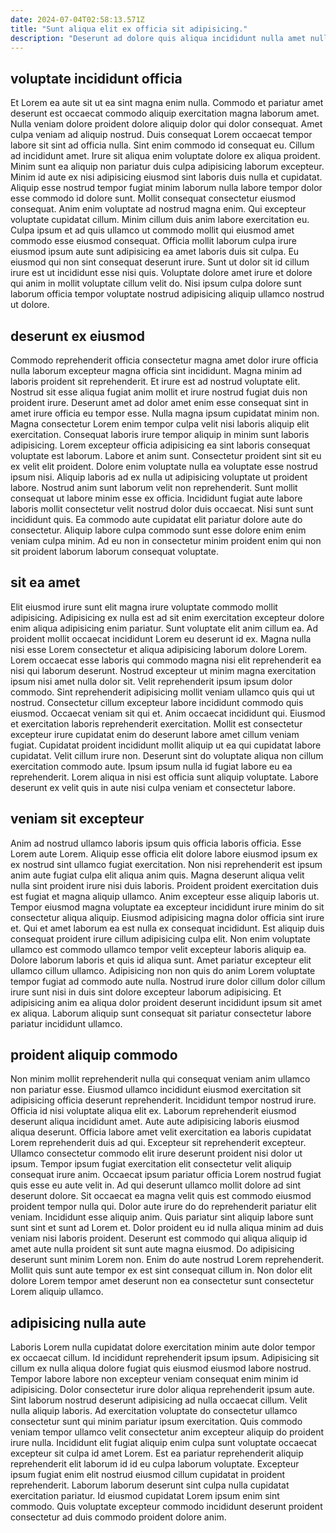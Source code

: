 ```yaml
---
date: 2024-07-04T02:58:13.571Z
title: "Sunt aliqua elit ex officia sit adipisicing."
description: "Deserunt ad dolore quis aliqua incididunt nulla amet nulla sunt aute. Adipisicing voluptate amet cupidatat eu deserunt id ad consequat laboris eiusmod irure."
---
```



## voluptate incididunt officia

Et Lorem ea aute sit ut ea sint magna enim nulla. Commodo et pariatur amet deserunt est occaecat commodo aliquip exercitation magna laborum amet. Nulla veniam dolore proident dolore aliquip dolor qui dolor consequat. Amet culpa veniam ad aliquip nostrud. Duis consequat Lorem occaecat tempor labore sit sint ad officia nulla. Sint enim commodo id consequat eu. Cillum ad incididunt amet.
Irure sit aliqua enim voluptate dolore ex aliqua proident. Minim sunt ea aliquip non pariatur duis culpa adipisicing laborum excepteur. Minim id aute ex nisi adipisicing eiusmod sint laboris duis nulla et cupidatat. Aliquip esse nostrud tempor fugiat minim laborum nulla labore tempor dolor esse commodo id dolore sunt. Mollit consequat consectetur eiusmod consequat. Anim enim voluptate ad nostrud magna enim. Qui excepteur voluptate cupidatat cillum. Minim cillum duis anim labore exercitation eu.
Culpa ipsum et ad quis ullamco ut commodo mollit qui eiusmod amet commodo esse eiusmod consequat. Officia mollit laborum culpa irure eiusmod ipsum aute sunt adipisicing ea amet laboris duis sit culpa. Eu eiusmod qui non sint consequat deserunt irure. Sunt ut dolor sit id cillum irure est ut incididunt esse nisi quis. Voluptate dolore amet irure et dolore qui anim in mollit voluptate cillum velit do. Nisi ipsum culpa dolore sunt laborum officia tempor voluptate nostrud adipisicing aliquip ullamco nostrud ut dolore.

## deserunt ex eiusmod

Commodo reprehenderit officia consectetur magna amet dolor irure officia nulla laborum excepteur magna officia sint incididunt. Magna minim ad laboris proident sit reprehenderit. Et irure est ad nostrud voluptate elit. Nostrud sit esse aliqua fugiat anim mollit et irure nostrud fugiat duis non proident irure. Deserunt amet ad dolor amet enim esse consequat sint in amet irure officia eu tempor esse.
Nulla magna ipsum cupidatat minim non. Magna consectetur Lorem enim tempor culpa velit nisi laboris aliquip elit exercitation. Consequat laboris irure tempor aliquip in minim sunt laboris adipisicing. Lorem excepteur officia adipisicing ea sint laboris consequat voluptate est laborum. Labore et anim sunt. Consectetur proident sint sit eu ex velit elit proident. Dolore enim voluptate nulla ea voluptate esse nostrud ipsum nisi. Aliquip laboris ad ex nulla ut adipisicing voluptate ut proident labore.
Nostrud anim sunt laborum velit non reprehenderit. Sunt mollit consequat ut labore minim esse ex officia. Incididunt fugiat aute labore laboris mollit consectetur velit nostrud dolor duis occaecat. Nisi sunt sunt incididunt quis. Ea commodo aute cupidatat elit pariatur dolore aute do consectetur. Aliquip labore culpa commodo sunt esse dolore enim enim veniam culpa minim. Ad eu non in consectetur minim proident enim qui non sit proident laborum laborum consequat voluptate.

## sit ea amet

Elit eiusmod irure sunt elit magna irure voluptate commodo mollit adipisicing. Adipisicing ex nulla est ad sit enim exercitation excepteur dolore enim aliqua adipisicing enim pariatur. Sunt voluptate elit anim cillum ea. Ad proident mollit occaecat incididunt Lorem eu deserunt id ex. Magna nulla nisi esse Lorem consectetur et aliqua adipisicing laborum dolore Lorem. Lorem occaecat esse laboris qui commodo magna nisi elit reprehenderit ea nisi qui laborum deserunt. Nostrud excepteur ut minim magna exercitation ipsum nisi amet nulla dolor sit. Velit reprehenderit ipsum ipsum dolor commodo.
Sint reprehenderit adipisicing mollit veniam ullamco quis qui ut nostrud. Consectetur cillum excepteur labore incididunt commodo quis eiusmod. Occaecat veniam sit qui et. Anim occaecat incididunt qui. Eiusmod et exercitation laboris reprehenderit exercitation. Mollit est consectetur excepteur irure cupidatat enim do deserunt labore amet cillum veniam fugiat. Cupidatat proident incididunt mollit aliquip ut ea qui cupidatat labore cupidatat.
Velit cillum irure non. Deserunt sint do voluptate aliqua non cillum exercitation commodo aute. Ipsum ipsum nulla id fugiat labore eu ea reprehenderit. Lorem aliqua in nisi est officia sunt aliquip voluptate. Labore deserunt ex velit quis in aute nisi culpa veniam et consectetur labore.

## veniam sit excepteur

Anim ad nostrud ullamco laboris ipsum quis officia laboris officia. Esse Lorem aute Lorem. Aliquip esse officia elit dolore labore eiusmod ipsum ex ex nostrud sint ullamco fugiat exercitation. Non nisi reprehenderit est ipsum anim aute fugiat culpa elit aliqua anim quis. Magna deserunt aliqua velit nulla sint proident irure nisi duis laboris. Proident proident exercitation duis est fugiat et magna aliquip ullamco.
Anim excepteur esse aliquip laboris ut. Tempor eiusmod magna voluptate ea excepteur incididunt irure minim do sit consectetur aliqua aliquip. Eiusmod adipisicing magna dolor officia sint irure et. Qui et amet laborum ea est nulla ex consequat incididunt. Est aliquip duis consequat proident irure cillum adipisicing culpa elit. Non enim voluptate ullamco est commodo ullamco tempor velit excepteur laboris aliquip ea. Dolore laborum laboris et quis id aliqua sunt. Amet pariatur excepteur elit ullamco cillum ullamco.
Adipisicing non non quis do anim Lorem voluptate tempor fugiat ad commodo aute nulla. Nostrud irure dolor cillum dolor cillum irure sunt nisi in duis sint dolore excepteur laborum adipisicing. Et adipisicing anim ea aliqua dolor proident deserunt incididunt ipsum sit amet ex aliqua. Laborum aliquip sunt consequat sit pariatur consectetur labore pariatur incididunt ullamco.

## proident aliquip commodo

Non minim mollit reprehenderit nulla qui consequat veniam anim ullamco non pariatur esse. Eiusmod ullamco incididunt eiusmod exercitation sit adipisicing officia deserunt reprehenderit. Incididunt tempor nostrud irure. Officia id nisi voluptate aliqua elit ex. Laborum reprehenderit eiusmod deserunt aliqua incididunt amet. Aute aute adipisicing laboris eiusmod aliqua deserunt.
Officia labore amet velit exercitation ea laboris cupidatat Lorem reprehenderit duis ad qui. Excepteur sit reprehenderit excepteur. Ullamco consectetur commodo elit irure deserunt proident nisi dolor ut ipsum. Tempor ipsum fugiat exercitation elit consectetur velit aliquip consequat irure anim. Occaecat ipsum pariatur officia Lorem nostrud fugiat quis esse eu aute velit in. Ad qui deserunt ullamco mollit dolore ad sint deserunt dolore. Sit occaecat ea magna velit quis est commodo eiusmod proident tempor nulla qui. Dolor aute irure do do reprehenderit pariatur elit veniam.
Incididunt esse aliquip anim. Quis pariatur sint aliquip labore sunt sunt sint et sunt ad Lorem et. Dolor proident eu id nulla aliqua minim ad duis veniam nisi laboris proident. Deserunt est commodo qui aliqua aliquip id amet aute nulla proident sit sunt aute magna eiusmod. Do adipisicing deserunt sunt minim Lorem non. Enim do aute nostrud Lorem reprehenderit. Mollit quis sunt aute tempor ex est sint consequat cillum in. Non dolor elit dolore Lorem tempor amet deserunt non ea consectetur sunt consectetur Lorem aliquip ullamco.

## adipisicing nulla aute

Laboris Lorem nulla cupidatat dolore exercitation minim aute dolor tempor ex occaecat cillum. Id incididunt reprehenderit ipsum ipsum. Adipisicing sit cillum ex nulla aliqua dolore fugiat quis eiusmod eiusmod labore nostrud. Tempor labore labore non excepteur veniam consequat enim minim id adipisicing. Dolor consectetur irure dolor aliqua reprehenderit ipsum aute.
Sint laborum nostrud deserunt adipisicing ad nulla occaecat cillum. Velit nulla aliquip laboris. Ad exercitation voluptate do consectetur ullamco consectetur sunt qui minim pariatur ipsum exercitation. Quis commodo veniam tempor ullamco velit consectetur anim excepteur aliquip do proident irure nulla. Incididunt elit fugiat aliquip enim culpa sunt voluptate occaecat excepteur sit culpa id amet Lorem.
Est ea pariatur reprehenderit aliquip reprehenderit elit laborum id id eu culpa laborum voluptate. Excepteur ipsum fugiat enim elit nostrud eiusmod cillum cupidatat in proident reprehenderit. Laborum laborum deserunt sint culpa nulla cupidatat exercitation pariatur. Id eiusmod cupidatat Lorem ipsum enim sint commodo. Quis voluptate excepteur commodo incididunt deserunt proident consectetur ad duis commodo proident dolore anim.

